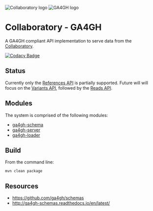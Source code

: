 ![Collaboratory logo](https://avatars1.githubusercontent.com/u/10966125?v=3&s=200)
![GA4GH logo](http://ga4gh.org/assets/svg/GA_logo.svg)

# Collaboratory - GA4GH

A GA4GH compliant API implementation to serve data from the [Collaboratory](http://www.cancercollaboratory.org/).

[![Codacy Badge](https://api.codacy.com/project/badge/Grade/9c75cc929d994fe4bce065a23fd2f134)](https://www.codacy.com?utm_source=github.com&amp;utm_medium=referral&amp;utm_content=icgc-dcc/ga4gh&amp;utm_campaign=Badge_Grade)

## Status

Currently only the [References API](http://ga4gh-schemas.readthedocs.io/en/latest/api/references.html) is partially supported. Future will will focus on the [Variants API](http://ga4gh-schemas.readthedocs.io/en/latest/api/variants.html), followed by the [Reads API](http://ga4gh-schemas.readthedocs.io/en/latest/api/reads.html). 

## Modules

The system is comprised of the following modules:

- [ga4gh-schema](ga4gh-schema/README.md)
- [ga4gh-server](ga4gh-server/README.md)
- [ga4gh-loader](ga4gh-loader/README.md)

## Build

From the command line:

```shell
mvn clean package
```

## Resources

- https://github.com/ga4gh/schemas
- http://ga4gh-schemas.readthedocs.io/en/latest/
